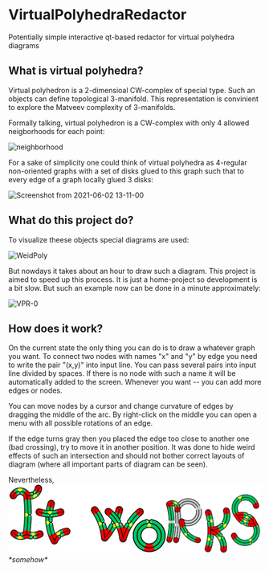 # VirtualPolyhedraRedactor
Potentially simple interactive qt-based redactor for virtual polyhedra diagrams

## What is virtual polyhedra?
Virtual polyhedron is a 2-dimensioal CW-complex of special type. Such an objects can define topological 3-manifold. This representation is convinient to explore the Matveev complexity of 3-manifolds. 

Formally talking, virtual polyhedron is a CW-complex with only 4 allowed neigborhoods for each point:

![neighborhood](https://user-images.githubusercontent.com/61385404/186932269-30cb0426-9883-4e91-aa62-c90e8d1933db.jpg)

For a sake of simplicity one could think of virtual polyhedra as 4-regular non-oriented graphs with a set of disks glued to this graph such that to every edge of a graph locally glued 3 disks:

![Screenshot from 2021-06-02 13-11-00](https://user-images.githubusercontent.com/61385404/186931743-56f50938-7720-48af-830b-6e087f11d4e5.png)

## What do this project do?
To visualize theese objects special diagrams are used: 

![WeidPoly](https://user-images.githubusercontent.com/61385404/186933841-9da977e5-8ae3-49bd-8b1b-7cd13becc1c6.png)

But nowdays it takes about an hour to draw such a diagram. This project is aimed to speed up this process. It is just a home-project so development is a bit slow. But such an example now can be done in a minute approximately:

![VPR-0](https://user-images.githubusercontent.com/61385404/186934126-9985e4ce-97cb-4177-b09f-bc5549e1c7e8.png)

## How does it work?

On the current state the only thing you can do is to draw a whatever graph you want. To connect two nodes with names "x" and "y" by edge you need to write the pair "(x,y)" into input line. You can pass several pairs into input line divided by spaces. If there is no node with such a name it will be automatically added to the screen. Whenever you want -- you can add more edges or nodes. 

You can move nodes by a cursor and change curvature of edges by dragging the middle of the arc. By right-click on the middle you can open a menu with all possible rotations of an edge.

If the edge turns gray then you placed the edge too close to another one (bad crossing), try to move it in another position. It was done to hide weird effects of such an intersection and should not bother correct layouts of diagram (where all important parts of diagram can be seen).

Nevertheless,
![](ItWorks.png)
*\*somehow\**
